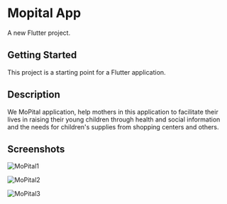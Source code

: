 # Mopital App

A new Flutter project.

## Getting Started

This project is a starting point for a Flutter application.


## Description

We MoPital application, help mothers in this application to facilitate their lives in raising their young children through health and social information and the needs for children's supplies from shopping centers and others.


## Screenshots

![MoPital1](https://user-images.githubusercontent.com/129291090/228780588-da6f4f33-adf6-4897-aed6-a87237bc14f0.png)

![MoPital2](https://user-images.githubusercontent.com/129291090/228780663-b62e81c1-f806-4cc7-8afc-9a0d52629ffe.png)

![MoPital3](https://user-images.githubusercontent.com/129291090/228781073-9392d2ed-9dad-49d8-b093-ac2734fe2f3a.png)
